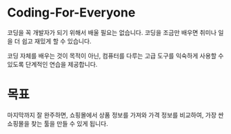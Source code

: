 # Coding-For-Everyone

코딩을 꼭 개발자가 되기 위해서 배울 필요는 없습니다. 코딩을 조금만 배우면 취미나 일을 더 쉽고 재밌게 할 수 있습니다.

코딩 자체를 배우는 것이 목적이 아닌, 컴퓨터를 다루는 고급 도구를 익숙하게 사용할 수 있도록 단계적인 연습을 제공합니다.

# 목표

마지막까지 잘 완주하면, 쇼핑몰에서 상품 정보를 가져와 가격 정보를 비교하여, 가장 싼 쇼핑몰을 찾는 툴을 만들 수 있게 됩니다.
